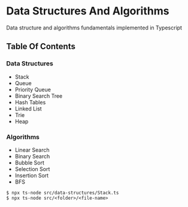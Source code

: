 # Data Structures And Algorithms

Data structure and algorithms fundamentals implemented in Typescript

## Table Of Contents

### Data Structures

- Stack
- Queue
- Priority Queue
- Binary Search Tree
- Hash Tables
- Linked List
- Trie
- Heap

### Algorithms

- Linear Search
- Binary Search
- Bubble Sort
- Selection Sort
- Insertion Sort
- BFS

```
$ npx ts-node src/data-structures/Stack.ts
$ npx ts-node src/<folder>/<file-name>
```
